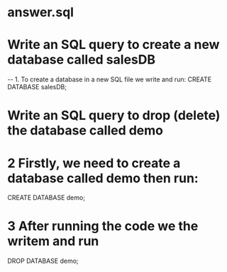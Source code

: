 # answer.sql
# Write an SQL query to create a new database called salesDB
-- 1. To create a database in a new SQL file we write and run:
CREATE DATABASE salesDB;

# Write an SQL query to drop (delete) the database called demo

# 2 Firstly, we need to create a database called demo then run:
CREATE DATABASE demo;
# 3 After running the code we the writem and run
DROP DATABASE demo;
